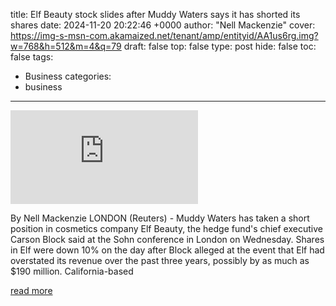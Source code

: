 title: Elf Beauty stock slides after Muddy Waters says it has shorted its shares
date: 2024-11-20 20:22:46 +0000
author: "Nell Mackenzie"
cover: https://img-s-msn-com.akamaized.net/tenant/amp/entityid/AA1us6rg.img?w=768&h=512&m=4&q=79
draft: false
top: false
type: post
hide: false
toc: false
tags:
  - Business
categories:
  - business
---

![](https://img-s-msn-com.akamaized.net/tenant/amp/entityid/AA1us6rg.img?w=768&h=512&m=4&q=79)

By Nell Mackenzie LONDON (Reuters) - Muddy Waters has taken a short position in cosmetics company Elf Beauty, the hedge fund's chief executive Carson Block said at the Sohn conference in London on Wednesday. Shares in Elf were down 10% on the day after Block alleged at the event that Elf had overstated its revenue over the past three years, possibly by as much as $190 million. California-based

[read more](https://www.msn.com/en-us/money/companies/elf-beauty-stock-slides-after-muddy-waters-says-it-has-shorted-its-shares/ar-AA1us77z?ocid)
